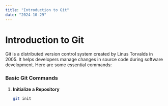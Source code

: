 ```yaml
---
title: "Introduction to Git"
date: "2024-10-29"
---
```


# Introduction to Git

Git is a distributed version control system created by Linus Torvalds in 2005. It helps developers manage changes in source code during software development. Here are some essential commands:

### Basic Git Commands

1. **Initialize a Repository**
   ```bash
   git init
   ```
